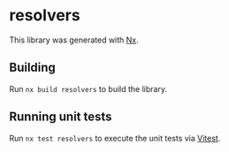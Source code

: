 # resolvers

This library was generated with [Nx](https://nx.dev).

## Building

Run `nx build resolvers` to build the library.

## Running unit tests

Run `nx test resolvers` to execute the unit tests via [Vitest](https://vitest.dev/).
